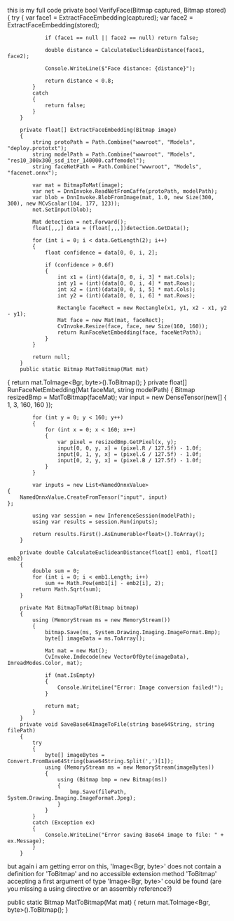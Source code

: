 this is my full code 
  private bool VerifyFace(Bitmap captured, Bitmap stored)
        {
            try
            {
                var face1 = ExtractFaceEmbedding(captured);
                var face2 = ExtractFaceEmbedding(stored);

                if (face1 == null || face2 == null) return false;

                double distance = CalculateEuclideanDistance(face1, face2);

                Console.WriteLine($"Face distance: {distance}");

                return distance < 0.8; 
            }
            catch
            {
                return false;
            }
        }

        private float[] ExtractFaceEmbedding(Bitmap image)
        {
            string protoPath = Path.Combine("wwwroot", "Models", "deploy.prototxt");
            string modelPath = Path.Combine("wwwroot", "Models", "res10_300x300_ssd_iter_140000.caffemodel");
            string faceNetPath = Path.Combine("wwwroot", "Models", "facenet.onnx");

            var mat = BitmapToMat(image);
            var net = DnnInvoke.ReadNetFromCaffe(protoPath, modelPath);
            var blob = DnnInvoke.BlobFromImage(mat, 1.0, new Size(300, 300), new MCvScalar(104, 177, 123));
            net.SetInput(blob);

            Mat detection = net.Forward();
            float[,,,] data = (float[,,,])detection.GetData();

            for (int i = 0; i < data.GetLength(2); i++)
            {
                float confidence = data[0, 0, i, 2];

                if (confidence > 0.6f)
                {
                    int x1 = (int)(data[0, 0, i, 3] * mat.Cols);
                    int y1 = (int)(data[0, 0, i, 4] * mat.Rows);
                    int x2 = (int)(data[0, 0, i, 5] * mat.Cols);
                    int y2 = (int)(data[0, 0, i, 6] * mat.Rows);

                    Rectangle faceRect = new Rectangle(x1, y1, x2 - x1, y2 - y1);
                    Mat face = new Mat(mat, faceRect);
                    CvInvoke.Resize(face, face, new Size(160, 160));
                    return RunFaceNetEmbedding(face, faceNetPath);
                }
            }

            return null;
        }
        public static Bitmap MatToBitmap(Mat mat)
{
    return mat.ToImage<Bgr, byte>().ToBitmap();
}
        private float[] RunFaceNetEmbedding(Mat faceMat, string modelPath)
        {
           Bitmap resizedBmp = MatToBitmap(faceMat);
            var input = new DenseTensor<float>(new[] { 1, 3, 160, 160 });

            for (int y = 0; y < 160; y++)
            {
                for (int x = 0; x < 160; x++)
                {
                    var pixel = resizedBmp.GetPixel(x, y);
                    input[0, 0, y, x] = (pixel.R / 127.5f) - 1.0f;
                    input[0, 1, y, x] = (pixel.G / 127.5f) - 1.0f;
                    input[0, 2, y, x] = (pixel.B / 127.5f) - 1.0f;
                }
            }

            var inputs = new List<NamedOnnxValue>
    {
        NamedOnnxValue.CreateFromTensor("input", input)
    };

            using var session = new InferenceSession(modelPath);
            using var results = session.Run(inputs);

            return results.First().AsEnumerable<float>().ToArray();
        }

        private double CalculateEuclideanDistance(float[] emb1, float[] emb2)
        {
            double sum = 0;
            for (int i = 0; i < emb1.Length; i++)
                sum += Math.Pow(emb1[i] - emb2[i], 2);
            return Math.Sqrt(sum);
        }

        private Mat BitmapToMat(Bitmap bitmap)
        {
            using (MemoryStream ms = new MemoryStream())
            {
                bitmap.Save(ms, System.Drawing.Imaging.ImageFormat.Bmp);
                byte[] imageData = ms.ToArray();

                Mat mat = new Mat();
                CvInvoke.Imdecode(new VectorOfByte(imageData), ImreadModes.Color, mat);

                if (mat.IsEmpty)
                {
                    Console.WriteLine("Error: Image conversion failed!");
                }

                return mat;
            }
        }
        private void SaveBase64ImageToFile(string base64String, string filePath)
        {
            try
            {
                byte[] imageBytes = Convert.FromBase64String(base64String.Split(',')[1]);
                using (MemoryStream ms = new MemoryStream(imageBytes))
                {
                    using (Bitmap bmp = new Bitmap(ms))
                    {
                        bmp.Save(filePath, System.Drawing.Imaging.ImageFormat.Jpeg);
                    }
                }
            }
            catch (Exception ex)
            {
                Console.WriteLine("Error saving Base64 image to file: " + ex.Message);
            }
        }

but again i am getting error  on this, 'Image<Bgr, byte>' does not contain a definition for 'ToBitmap' and no accessible extension method 'ToBitmap' accepting a first argument of type 'Image<Bgr, byte>' could be found (are you missing a using directive or an assembly reference?)	

public static Bitmap MatToBitmap(Mat mat)
{
    return mat.ToImage<Bgr, byte>().ToBitmap();
}

